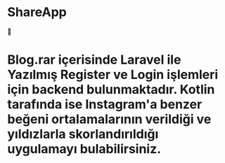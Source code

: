 # ShareApp
📱

# Blog.rar içerisinde Laravel ile Yazılmış Register ve Login işlemleri için backend bulunmaktadır. Kotlin tarafında ise Instagram'a benzer beğeni ortalamalarının verildiği ve yıldızlarla skorlandırıldığı uygulamayı bulabilirsiniz.
